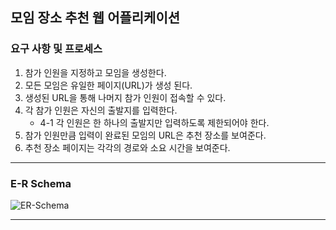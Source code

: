 ## 모임 장소 추천 웹 어플리케이션

### 요구 사항 및 프로세스
1. 참가 인원을 지정하고 모임을 생성한다.
2. 모든 모임은 유일한 페이지(URL)가 생성 된다.
3. 생성된 URL을 통해 나머지 참가 인원이 접속할 수 있다.
4. 각 참가 인원은 자신의 출발지를 입력한다.
   - 4-1 각 인원은 한 하나의 출발지만 입력하도록 제한되어야 한다.
5. 참가 인원만큼 입력이 완료된 모임의 URL은 추천 장소를 보여준다.
6. 추천 장소 페이지는 각각의 경로와 소요 시간을 보여준다.
---

### E-R Schema

![ER-Schema](https://user-images.githubusercontent.com/55118838/142603211-99eae6e3-c58f-42f0-a844-24b50d9b36f0.png)
***
